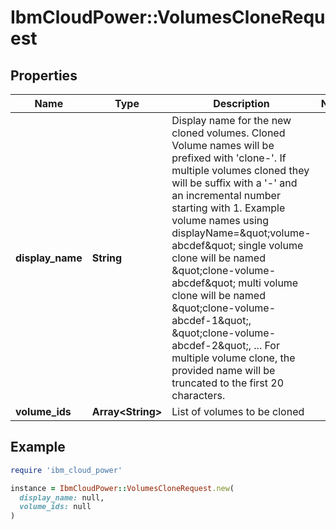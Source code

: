 # IbmCloudPower::VolumesCloneRequest

## Properties

| Name | Type | Description | Notes |
| ---- | ---- | ----------- | ----- |
| **display_name** | **String** | Display name for the new cloned volumes. Cloned Volume names will be prefixed with &#39;clone-&#39;. If multiple volumes cloned they will be suffix with a &#39;-&#39; and an incremental number starting with 1.   Example volume names using displayName&#x3D;\&quot;volume-abcdef\&quot;     single volume clone will be named \&quot;clone-volume-abcdef\&quot;     multi volume clone will be named \&quot;clone-volume-abcdef-1\&quot;, \&quot;clone-volume-abcdef-2\&quot;, ... For multiple volume clone, the provided name will be truncated to the first 20 characters.  |  |
| **volume_ids** | **Array&lt;String&gt;** | List of volumes to be cloned |  |

## Example

```ruby
require 'ibm_cloud_power'

instance = IbmCloudPower::VolumesCloneRequest.new(
  display_name: null,
  volume_ids: null
)
```

